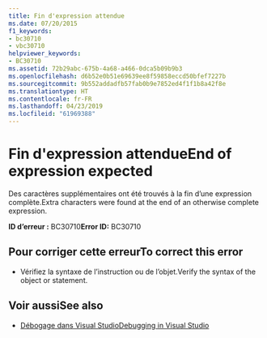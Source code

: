 ```yaml
---
title: Fin d'expression attendue
ms.date: 07/20/2015
f1_keywords:
- bc30710
- vbc30710
helpviewer_keywords:
- BC30710
ms.assetid: 72b29abc-675b-4a68-a466-0dca5b09b9b3
ms.openlocfilehash: d6b52e0b51e69639ee8f59858eccd50bfef7227b
ms.sourcegitcommit: 9b552addadfb57fab0b9e7852ed4f1f1b8a42f8e
ms.translationtype: HT
ms.contentlocale: fr-FR
ms.lasthandoff: 04/23/2019
ms.locfileid: "61969388"
---
```

# <a name="end-of-expression-expected"></a><span data-ttu-id="fbd38-102">Fin d'expression attendue</span><span class="sxs-lookup"><span data-stu-id="fbd38-102">End of expression expected</span></span>
<span data-ttu-id="fbd38-103">Des caractères supplémentaires ont été trouvés à la fin d’une expression complète.</span><span class="sxs-lookup"><span data-stu-id="fbd38-103">Extra characters were found at the end of an otherwise complete expression.</span></span>  
  
 <span data-ttu-id="fbd38-104">**ID d’erreur :** BC30710</span><span class="sxs-lookup"><span data-stu-id="fbd38-104">**Error ID:** BC30710</span></span>  
  
## <a name="to-correct-this-error"></a><span data-ttu-id="fbd38-105">Pour corriger cette erreur</span><span class="sxs-lookup"><span data-stu-id="fbd38-105">To correct this error</span></span>  
  
- <span data-ttu-id="fbd38-106">Vérifiez la syntaxe de l’instruction ou de l’objet.</span><span class="sxs-lookup"><span data-stu-id="fbd38-106">Verify the syntax of the object or statement.</span></span>  
  
## <a name="see-also"></a><span data-ttu-id="fbd38-107">Voir aussi</span><span class="sxs-lookup"><span data-stu-id="fbd38-107">See also</span></span>

- [<span data-ttu-id="fbd38-108">Débogage dans Visual Studio</span><span class="sxs-lookup"><span data-stu-id="fbd38-108">Debugging in Visual Studio</span></span>](/visualstudio/debugger/debugging-in-visual-studio)
